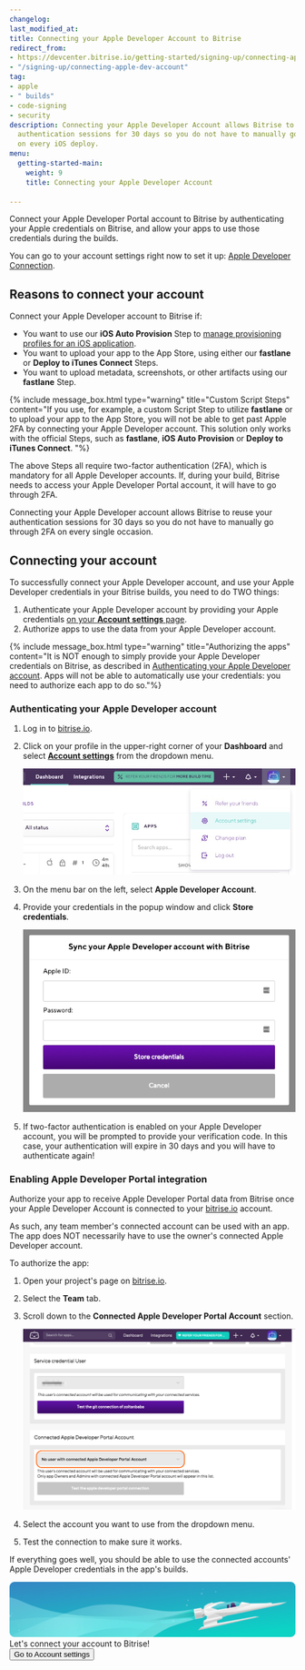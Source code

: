 ```yaml
---
changelog:
last_modified_at:
title: Connecting your Apple Developer Account to Bitrise
redirect_from:
- https://devcenter.bitrise.io/getting-started/signing-up/connecting-apple-dev-account/
- "/signing-up/connecting-apple-dev-account"
tag:
- apple
- " builds"
- code-signing
- security
description: Connecting your Apple Developer Account allows Bitrise to reuse your
  authentication sessions for 30 days so you do not have to manually go through 2FA
  on every iOS deploy.
menu:
  getting-started-main:
    weight: 9
    title: Connecting your Apple Developer Account

---
```

Connect your Apple Developer Portal account to Bitrise by authenticating your Apple credentials on Bitrise, and allow your apps to use those credentials during the builds.

You can go to your account settings right now to set it up: [Apple Developer Connection](https://app.bitrise.io/me/profile#/apple_developer_account).

## Reasons to connect your account

Connect your Apple Developer account to Bitrise if:

* You want to use our **iOS Auto Provision** Step to [manage provisioning profiles for an iOS application](/code-signing/ios-code-signing/ios-auto-provisioning/).
* You want to upload your app to the App Store, using either our **fastlane** or **Deploy to iTunes Connect** Steps.
* You want to upload metadata, screenshots, or other artifacts using our **fastlane** Step.

{% include message_box.html type="warning" title="Custom Script Steps" content="If you use, for example, a custom Script Step to utilize **fastlane** or to upload your app to the App Store, you will not be able to get past Apple 2FA by connecting your Apple Developer account. This solution only works with the official Steps, such as **fastlane**, **iOS Auto Provision** or **Deploy to iTunes Connect**. "%}

The above Steps all require two-factor authentication (2FA), which is mandatory for all Apple Developer accounts. If, during your build, Bitrise needs to access your Apple Developer Portal account, it will have to go through 2FA.

Connecting your Apple Developer account allows Bitrise to reuse your authentication sessions for 30 days so you do not have to manually go through 2FA on every single occasion.

## Connecting your account

To successfully connect your Apple Developer account, and use your Apple Developer credentials in your Bitrise builds, you need to do TWO things:

1. Authenticate your Apple Developer account by providing your Apple credentials [on your **Account settings** page](https://app.bitrise.io/me/profile#/apple_developer_account).
2. Authorize apps to use the data from your Apple Developer account.

{% include message_box.html type="warning" title="Authorizing the apps" content="It is NOT enough to simply provide your Apple Developer credentials on Bitrise, as described in [Authenticating your Apple Developer account](/getting-started/connecting-apple-dev-account/#authenticating-your-apple-developer-account). Apps will not be able to automatically use your credentials: you need to authorize each app to do so."%}

### Authenticating your Apple Developer account

1. Log in to [bitrise.io](https://www.bitrise.io).
2. Click on your profile in the upper-right corner of your **Dashboard** and select [**Account settings**](https://app.bitrise.io/me/profile#/overview) from the dropdown menu.

   ![](/img/account-settings.jpg)
3. On the menu bar on the left, select **Apple Developer Account**.
4. Provide your credentials in the popup window and click **Store credentials**.

   ![](/img/apple-dev.png)
5. If two-factor authentication is enabled on your Apple Developer account, you will be prompted to provide your verification code. In this case, your authentication will expire in 30 days and you will have to authenticate again!

### Enabling Apple Developer Portal integration

Authorize your app to receive Apple Developer Portal data from Bitrise once your Apple Developer Account is connected to your [bitrise.io](https://www.bitrise.io) account.

As such, any team member's connected account can be used with an app. The app does NOT necessarily have to use the owner's connected Apple Developer account.

To authorize the app:

1. Open your project's page on [bitrise.io](https://www.bitrise.io).
2. Select the **Team** tab.
3. Scroll down to the **Connected Apple Developer Portal Account** section.

   ![](/img/bitrise_test_repo_-_Bitrise-1.png)
4. Select the account you want to use from the dropdown menu.
5. Test the connection to make sure it works.

If everything goes well, you should be able to use the connected accounts' Apple Developer credentials in the app's builds.

<div class="banner">
<img src="/assets/images/banner-bg-888x170.png" style="border: none;">
<div class="deploy-text">Let's connect your account to Bitrise!</div>
<a target="_blank" href="https://app.bitrise.io/me/profile#/overview"><button class="button">Go to Account settings</button></a>
</div>